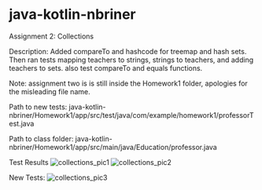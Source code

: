 # java-kotlin-nbriner

Assignment 2: Collections

Description: Added compareTo and hashcode for treemap and hash sets. Then ran tests mapping teachers to strings, strings to teachers, and adding teachers to sets. also
test compareTo and equals functions.

Note: assignment two is is still inside the Homework1 folder, apologies for the misleading file name.

Path to new tests: java-kotlin-nbriner/Homework1/app/src/test/java/com/example/homework1/professorTest.java 

Path to class folder: java-kotlin-nbriner/Homework1/app/src/main/java/Education/professor.java 

Test Results
![collections_pic1](https://user-images.githubusercontent.com/68364120/158659124-50af536f-b35e-44ff-aabe-b9ac92eb5ef0.PNG)
![collections_pic2](https://user-images.githubusercontent.com/68364120/158659176-916007be-b8f2-4f5a-9fe5-ae867dd9eb67.PNG)

New Tests:
![collections_pic3](https://user-images.githubusercontent.com/68364120/158659900-1be59069-d688-4ee9-8c5f-c4616479a93c.png)
